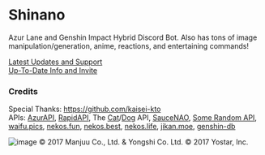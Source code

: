 # Shinano

Azur Lane and Genshin Impact Hybrid Discord Bot. Also has tons of image manipulation/generation, anime, reactions, and entertaining commands!

[Latest Updates and Support](https://discord.gg/NFkMxFeEWr) <br>
[Up-To-Date Info and Invite](https://top.gg/bot/1002193298229829682)

### Credits
Special Thanks: https://github.com/kaisei-kto <br>
APIs: [AzurAPI](https://github.com/AzurAPI/azurapi-js), [RapidAPI](https://rapidapi.com/), The [Cat](https://thecatapi.com/)/[Dog](https://thecatapi.com/) API, [SauceNAO](https://saucenao.com/), [Some Random API](https://some-random-api.ml/), [waifu.pics](https://waifu.pics), [nekos.fun](https://nekos.fun), [nekos.best](https://nekos.best), [nekos.life](https://nekos.life), [jikan.moe](https://jikan.moe), [genshin-db](https://github.com/theBowja/genshin-db)

![image](https://user-images.githubusercontent.com/60561817/212728279-44516f7f-391d-47da-a11d-01d03bbad12b.png)
© 2017 Manjuu Co., Ltd. & Yongshi Co. Ltd. © 2017 Yostar, Inc.
